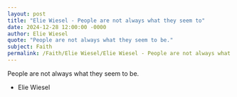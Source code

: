 ```yaml
---
layout: post
title: "Elie Wiesel - People are not always what they seem to"
date: 2024-12-28 12:00:00 -0000
author: Elie Wiesel
quote: "People are not always what they seem to be."
subject: Faith
permalink: /Faith/Elie Wiesel/Elie Wiesel - People are not always what they seem to
---
```


People are not always what they seem to be.

- Elie Wiesel

